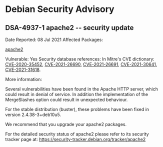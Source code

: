 
Debian Security Advisory
========================


DSA-4937-1 apache2 -- security update
-------------------------------------



Date Reported:
08 Jul 2021
Affected Packages:

[apache2](https://packages.debian.org/src:apache2)

Vulnerable:
Yes
Security database references:
In Mitre's CVE dictionary: [CVE-2020-35452](https://security-tracker.debian.org/tracker/CVE-2020-35452), [CVE-2021-26690](https://security-tracker.debian.org/tracker/CVE-2021-26690), [CVE-2021-26691](https://security-tracker.debian.org/tracker/CVE-2021-26691), [CVE-2021-30641](https://security-tracker.debian.org/tracker/CVE-2021-30641), [CVE-2021-31618](https://security-tracker.debian.org/tracker/CVE-2021-31618).  

More information:

Several vulnerabilities have been found in the Apache HTTP server, which
could result in denial of service. In addition the implementation of
the MergeSlashes option could result in unexpected behaviour.


For the stable distribution (buster), these problems have been fixed in
version 2.4.38-3+deb10u5.


We recommend that you upgrade your apache2 packages.


For the detailed security status of apache2 please refer to
its security tracker page at:
<https://security-tracker.debian.org/tracker/apache2>





